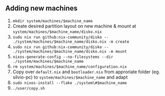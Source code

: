 ## Adding new machines
1. `mkdir system/machines/$machine_name`
1. Create desired partition layout on new machine & mount at `system/machines/$machine_name/disko.nix`
1. `sudo nix run github:nix-community/disko -- ./system/machines/$machine_name/disko.nix -m create`
1. `sudo nix run github:nix-community/disko -- ./system/machines/$machine_name/disko.nix -m mount`
1. `nixos-generate-config --no-filesystems --dir ./system/machines/$machine_name`
1. `rm system/machines/$machine_name/configuration.nix`
1. Copy over `default.nix` and `bootloader.nix` from approriate folder (eg. silvio-pc) to `system/machines/$machine_name` and adapt
1. `sudo nixos-install --flake ./system\#$machine_name`
1. `./user/copy.sh`
